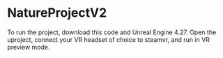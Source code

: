 # NatureProjectV2

To run the project, download this code and Unreal Engine 4.27. Open the uproject, connect your VR headset of choice to steamvr, and run in VR preview mode.
